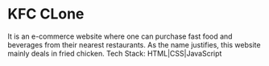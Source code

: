 # KFC CLone
It is an e-commerce
website where one can purchase fast food
and beverages from their nearest
restaurants. As the name justifies, this
website mainly deals in fried chicken.
Tech Stack: HTML|CSS|JavaScript
